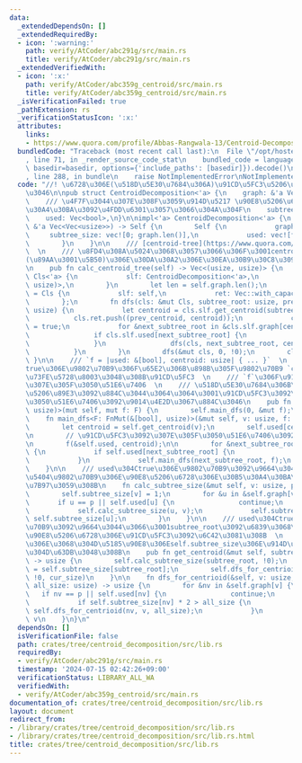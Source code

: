 ```yaml
---
data:
  _extendedDependsOn: []
  _extendedRequiredBy:
  - icon: ':warning:'
    path: verify/AtCoder/abc291g/src/main.rs
    title: verify/AtCoder/abc291g/src/main.rs
  _extendedVerifiedWith:
  - icon: ':x:'
    path: verify/AtCoder/abc359g_centroid/src/main.rs
    title: verify/AtCoder/abc359g_centroid/src/main.rs
  _isVerificationFailed: true
  _pathExtension: rs
  _verificationStatusIcon: ':x:'
  attributes:
    links:
    - https://www.quora.com/profile/Abbas-Rangwala-13/Centroid-Decomposition-of-a-Tree)
  bundledCode: "Traceback (most recent call last):\n  File \"/opt/hostedtoolcache/Python/3.10.14/x64/lib/python3.10/site-packages/onlinejudge_verify/documentation/build.py\"\
    , line 71, in _render_source_code_stat\n    bundled_code = language.bundle(stat.path,\
    \ basedir=basedir, options={'include_paths': [basedir]}).decode()\n  File \"/opt/hostedtoolcache/Python/3.10.14/x64/lib/python3.10/site-packages/onlinejudge_verify/languages/rust.py\"\
    , line 288, in bundle\n    raise NotImplementedError\nNotImplementedError\n"
  code: "//! \u6728\u306E(\u518D\u5E30\u7684\u306A)\u91CD\u5FC3\u5206\u89E3\u3092\u884C\
    \u3046\n\npub struct CentroidDecomposition<'a> {\n    graph: &'a Vec<Vec<usize>>,\n\
    \    /// \u4F7F\u3044\u307E\u308F\u3059\u914D\u5217 \u90E8\u5206\u6728\u306E\u30B5\
    \u30A4\u30BA\u3092\u4FDD\u6301\u3057\u3066\u304A\u304F\n    subtree_size: Vec<usize>,\n\
    \    used: Vec<bool>,\n}\n\nimpl<'a> CentroidDecomposition<'a> {\n    pub fn new(graph:\
    \ &'a Vec<Vec<usize>>) -> Self {\n        Self {\n            graph,\n       \
    \     subtree_size: vec![0; graph.len()],\n            used: vec![false; graph.len()],\n\
    \        }\n    }\n\n    /// [centroid-tree](https://www.quora.com/profile/Abbas-Rangwala-13/Centroid-Decomposition-of-a-Tree)\
    \  \n    /// \u8FD4\u308A\u5024\u3068\u3057\u3066\u306F\u3001centroid-tree\u306E\
    (\u89AA\u3001\u5B50)\u306E\u30DA\u30A2\u306E\u30EA\u30B9\u30C8\u3092\u8FD4\u3059\
    \n    pub fn calc_centroid_tree(self) -> Vec<(usize, usize)> {\n        struct\
    \ Cls<'a> {\n            slf: CentroidDecomposition<'a>,\n            ret: Vec<(usize,\
    \ usize)>,\n        }\n        let len = self.graph.len();\n        let mut cls\
    \ = Cls {\n            slf: self,\n            ret: Vec::with_capacity(len),\n\
    \        };\n        fn dfs(cls: &mut Cls, subtree_root: usize, prev_centroid:\
    \ usize) {\n            let centroid = cls.slf.get_centroid(subtree_root);\n \
    \           cls.ret.push((prev_centroid, centroid));\n            cls.slf.used[centroid]\
    \ = true;\n            for &next_subtree_root in &cls.slf.graph[centroid] {\n\
    \                if cls.slf.used[next_subtree_root] {\n                    continue;\n\
    \                }\n                dfs(cls, next_subtree_root, centroid);\n \
    \           }\n        }\n        dfs(&mut cls, 0, !0);\n        cls.ret\n   \
    \ }\n\n    /// `f = |used: &[bool], centroid: usize| { ... }`  \n    /// `used`\u304C\
    true\u306E\u9802\u70B9\u306F\u65E2\u306B\u898B\u305F\u9802\u70B9 `centroid`\u306F\
    \u73FE\u5728\u8003\u3048\u308B\u91CD\u5FC3  \n    /// `f`\u306F\u91CD\u5FC3\u3092\
    \u307E\u305F\u3050\u51E6\u7406  \n    /// \u518D\u5E30\u7684\u306B\u91CD\u5FC3\
    \u5206\u89E3\u3092\u884C\u3044\u3064\u3064\u3001\u91CD\u5FC3\u3092\u307E\u305F\
    \u3050\u51E6\u7406\u3092\u9014\u4E2D\u3067\u884C\u3046\n    pub fn run<F: FnMut(&[bool],\
    \ usize)>(mut self, mut f: F) {\n        self.main_dfs(0, &mut f);\n    }\n\n\
    \    fn main_dfs<F: FnMut(&[bool], usize)>(&mut self, v: usize, f: &mut F) {\n\
    \        let centroid = self.get_centroid(v);\n        self.used[centroid] = true;\n\
    \n        // \u91CD\u5FC3\u3092\u307E\u305F\u3050\u51E6\u7406\u3092\u884C\u3046\
    \n        f(&self.used, centroid);\n\n        for &next_subtree_root in &self.graph[centroid]\
    \ {\n            if self.used[next_subtree_root] {\n                continue;\n\
    \            }\n            self.main_dfs(next_subtree_root, f);\n        }\n\
    \    }\n\n    /// used\u304Ctrue\u306E\u9802\u70B9\u3092\u9664\u3044\u3066\u3001\
    \u5404\u9802\u70B9\u306E\u90E8\u5206\u6728\u306E\u30B5\u30A4\u30BA\u3092\u8A08\
    \u7B97\u3059\u308B\n    fn calc_subtree_size(&mut self, v: usize, p: usize) {\n\
    \        self.subtree_size[v] = 1;\n        for &u in &self.graph[v] {\n     \
    \       if u == p || self.used[u] {\n                continue;\n            }\n\
    \            self.calc_subtree_size(u, v);\n            self.subtree_size[v] +=\
    \ self.subtree_size[u];\n        }\n    }\n\n    /// used\u304Ctrue\u306E\u9802\
    \u70B9\u3092\u9664\u3044\u3066\u3001subtree_root\u3092\u6839\u3068\u3059\u308B\
    \u90E8\u5206\u6728\u306E\u91CD\u5FC3\u3092\u6C42\u3081\u308B  \n    /// \u3053\
    \u306E\u3068\u304D\u5185\u90E8\u306Eself.subtree_size\u306E\u914D\u5217\u3092\u66F8\
    \u304D\u63DB\u3048\u308B\n    pub fn get_centroid(&mut self, subtree_root: usize)\
    \ -> usize {\n        self.calc_subtree_size(subtree_root, !0);\n        let cur_size\
    \ = self.subtree_size[subtree_root];\n        self.dfs_for_centrioid(subtree_root,\
    \ !0, cur_size)\n    }\n\n    fn dfs_for_centrioid(&self, v: usize, p: usize,\
    \ all_size: usize) -> usize {\n        for &nv in &self.graph[v] {\n         \
    \   if nv == p || self.used[nv] {\n                continue;\n            }\n\
    \            if self.subtree_size[nv] * 2 > all_size {\n                return\
    \ self.dfs_for_centrioid(nv, v, all_size);\n            }\n        }\n       \
    \ v\n    }\n}\n"
  dependsOn: []
  isVerificationFile: false
  path: crates/tree/centroid_decomposition/src/lib.rs
  requiredBy:
  - verify/AtCoder/abc291g/src/main.rs
  timestamp: '2024-07-15 02:42:26+09:00'
  verificationStatus: LIBRARY_ALL_WA
  verifiedWith:
  - verify/AtCoder/abc359g_centroid/src/main.rs
documentation_of: crates/tree/centroid_decomposition/src/lib.rs
layout: document
redirect_from:
- /library/crates/tree/centroid_decomposition/src/lib.rs
- /library/crates/tree/centroid_decomposition/src/lib.rs.html
title: crates/tree/centroid_decomposition/src/lib.rs
---
```

